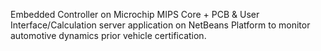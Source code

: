 Embedded Controller on Microchip MIPS Core + PCB & User Interface/Calculation server application on NetBeans Platform to monitor automotive dynamics prior vehicle certification. 

